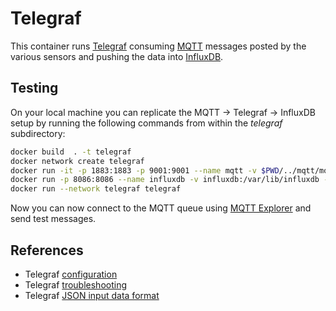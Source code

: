 # Telegraf

This container runs [Telegraf](https://www.influxdata.com/time-series-platform/telegraf) consuming [MQTT](https://mqtt.org/) messages posted by the various sensors and pushing the data into [InfluxDB](https://www.influxdata.com/).

## Testing

On your local machine you can replicate the MQTT -> Telegraf -> InfluxDB setup by running the following commands from within the _telegraf_ subdirectory:

```sh
docker build  . -t telegraf
docker network create telegraf
docker run -it -p 1883:1883 -p 9001:9001 --name mqtt -v $PWD/../mqtt/mosquitto.conf:/mosquitto/config/mosquitto.conf --network telegraf  eclipse-mosquitto
docker run -p 8086:8086 --name influxdb -v influxdb:/var/lib/influxdb --network telegraf influxdb
docker run --network telegraf telegraf
```

Now you can now connect to the MQTT queue using [MQTT Explorer](http://mqtt-explorer.com/) and send test messages.

## References

* Telegraf [configuration](https://github.com/influxdata/telegraf/blob/master/docs/CONFIGURATION.md)
* Telegraf [troubleshooting](https://docs.influxdata.com/telegraf/v1.17/administration/troubleshooting/)
* Telegraf [JSON input data format](https://docs.influxdata.com/telegraf/v1.18/data_formats/input/json/)
